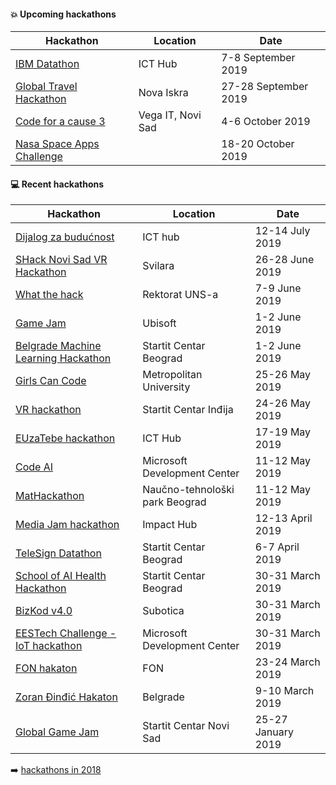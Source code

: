 #### :boom: Upcoming hackathons

| Hackathon | Location | Date |
| --------- | -------- | ---- |
| [IBM Datathon](https://datathon.eu/ibm/) | ICT Hub | 7-8 September 2019 |
| [Global Travel Hackathon](https://www.eventbrite.com/e/global-travel-hackathon-belgrade-edition-tickets-68284501783) | Nova Iskra | 27-28 September 2019 |
| [Code for a cause 3](https://docs.google.com/forms/d/e/1FAIpQLSeiOl8GRwRARHmccSJkf1LntgWdhHBjwgdfVmVW3RtQpkXUfg/viewform) | Vega IT, Novi Sad | 4-6 October 2019 |
| [Nasa Space Apps Challenge]() | | 18-20 October 2019 |

#### :computer: Recent hackathons

| Hackathon | Location | Date |
| --------- | -------- | ---- |
| [Dijalog za budućnost](https://bfpe.org/hakaton-dijalog-za-buducnost-12-14-jul/) | ICT hub | 12-14 July 2019 |
| [SHack Novi Sad VR Hackathon](https://eu-youthaward.org/shack-novi-sad-2019/) | Svilara | 26-28 June 2019 |
| [What the hack](http://ftnhack.rs/) | Rektorat UNS-a | 7-9 June 2019 |
| [Game Jam](https://startit.rs/napravite-gaming-aplikaciju-tokom-dvadesetcetvorocasovnog-game-jama-pocetkom-juna-u-beogradu/) | Ubisoft | 1-2 June 2019 |
| [Belgrade Machine Learning Hackathon](https://startit.rs/belgrade-machine-learning-hackathon-pocetkom-juna-u-beogradskom-startit-centru/) | Startit Centar Beograd | 1-2 June 2019 |
| [Girls Can Code](http://metlab.rs/hackathon/) | Metropolitan University | 25-26 May 2019 |
| [VR hackathon](https://startit.rs/budite-deo-prvog-hakatona-u-indiji-prijave-otvorene-do-17-maja/) | Startit Centar Inđija | 24-26 May 2019 |
| [EUzaTebe hackathon](http://euhakaton.europa.rs/) | ICT Hub | 17-19 May 2019 |
| [Code AI](https://codeai.lazybrain.org/) | Microsoft Development Center | 11-12 May 2019 |
| [MatHackathon](http://mathack.rs/) | Naučno-tehnološki park Beograd | 11-12 May 2019 |
| [Media Jam hackathon](https://belgrade.impacthub.net/media-jam-hakaton/) | Impact Hub | 12-13 April 2019 |
| [TeleSign Datathon](https://datathon.eu/telesign/) | Startit Centar Beograd | 6-7 April 2019 |
| [School of AI Health Hackathon](https://www.eventbrite.com/e/school-of-ai-health-hackathon-2019-belgrade-serbia-tickets-56859163288) | Startit Centar Beograd | 30-31 March 2019 |
| [BizKod v4.0](http://bizkod.rs/) | Subotica | 30-31 March 2019 |
| [EESTech Challenge - IoT hackathon](https://www.facebook.com/events/266191320968843/) | Microsoft Development Center | 30-31 March 2019 |
| [FON hakaton](http://hakaton.fonis.rs/) | FON | 23-24 March 2019 |
| [Zoran Đinđić Hakaton](http://www.hakatonzorandjindjic.rs/) | Belgrade | 9-10 March 2019 |
| [Global Game Jam](https://globalgamejam.org/2019/jam-sites/startit-centar-novi-sad) | Startit Centar Novi Sad | 25-27 January 2019 |

:arrow_right: [hackathons in 2018](2018.md)
